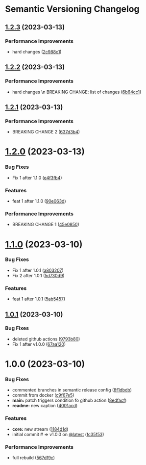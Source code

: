 # Semantic Versioning Changelog

## [1.2.3](https://github.com/shampoon/semantic-release/compare/v1.2.2...v1.2.3) (2023-03-13)


### Performance Improvements

* hard changes ([2c988c1](https://github.com/shampoon/semantic-release/commit/2c988c15f7aebb979c15c6118f957280cf2aae3c))

## [1.2.2](https://github.com/shampoon/semantic-release/compare/v1.2.1...v1.2.2) (2023-03-13)


### Performance Improvements

* hard changes \n BREAKING CHANGE: list of changes ([6b64cc1](https://github.com/shampoon/semantic-release/commit/6b64cc1d385633539c0298fe33abbabaa81b9428))

## [1.2.1](https://github.com/shampoon/semantic-release/compare/v1.2.0...v1.2.1) (2023-03-13)


### Performance Improvements

* BREAKING CHANGE 2 ([637d3b4](https://github.com/shampoon/semantic-release/commit/637d3b4c318a3451c0201fcc674054a8e336515a))

# [1.2.0](https://github.com/shampoon/semantic-release/compare/v1.1.0...v1.2.0) (2023-03-13)


### Bug Fixes

* Fix 1 after 1.1.0 ([e4f3fb4](https://github.com/shampoon/semantic-release/commit/e4f3fb4edc17561c4ac7956a8851d52859752157))


### Features

* feat 1 after 1.1.0 ([90e063d](https://github.com/shampoon/semantic-release/commit/90e063d863503b7ad9aa645a75238fcdcdf61d8d))


### Performance Improvements

* BREAKING CHANGE 1 ([45e0850](https://github.com/shampoon/semantic-release/commit/45e08503d0abe0af080c54492f7066289f397cc5))

# [1.1.0](https://github.com/shampoon/semantic-release/compare/v1.0.1...v1.1.0) (2023-03-10)


### Bug Fixes

* Fix 1 after 1.0.1 ([a803207](https://github.com/shampoon/semantic-release/commit/a80320749e6ef644a6f8b863f32c7b5690ade301))
* Fix 2 after 1.0.1 ([5d730d9](https://github.com/shampoon/semantic-release/commit/5d730d911a10238af163c0dfd214be4463e686d2))


### Features

* feat 1 after 1.0.1 ([5ab5457](https://github.com/shampoon/semantic-release/commit/5ab5457509efdc2bcfad61f3d2c0f422f50474c6))

## [1.0.1](https://github.com/shampoon/semantic-release/compare/v1.0.0...v1.0.1) (2023-03-10)


### Bug Fixes

* deleted github actions ([9793b80](https://github.com/shampoon/semantic-release/commit/9793b80edc9ee413df542ca2e9e7d1f69b08b00f))
* Fix 1 after v1.0.0 ([67aa120](https://github.com/shampoon/semantic-release/commit/67aa1202683fd59b4e646ff7fd792e7a5369b8f2))

# 1.0.0 (2023-03-10)


### Bug Fixes

* commented branches in semantic release config ([8f1dbdb](https://github.com/shampoon/semantic-release/commit/8f1dbdbe0b657934d66c399422500989a3344c31))
* commit from docker ([c9f67e5](https://github.com/shampoon/semantic-release/commit/c9f67e59cd9bd9db5f8e4b07a0d71a4eb27532d5))
* **main:** patch triggers condition fo github action ([8edfacf](https://github.com/shampoon/semantic-release/commit/8edfacf6d39ec15f19ad84f59cf872ff920f069c))
* **readme:** new caption ([4001acd](https://github.com/shampoon/semantic-release/commit/4001acda288e163e885689e2253fac5254626d7c))


### Features

* **core:** new stream ([1184d1d](https://github.com/shampoon/semantic-release/commit/1184d1da9eff392a5d401a860730c169352f6cf4))
* initial commit # => v1.0.0 on [@latest](https://github.com/latest) ([fc35f53](https://github.com/shampoon/semantic-release/commit/fc35f53124ccdb27f33f2fd4ce4824b76bc290c6))


### Performance Improvements

* full rebuild ([567df9c](https://github.com/shampoon/semantic-release/commit/567df9c5319fa7b543d4b3a0977b06582a093c3a))
